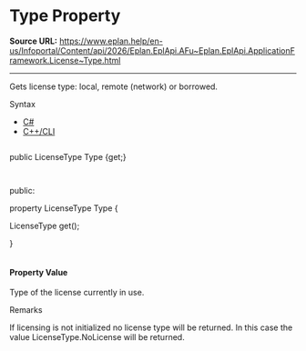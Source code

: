 # Type Property

**Source URL:** https://www.eplan.help/en-us/Infoportal/Content/api/2026/Eplan.EplApi.AFu~Eplan.EplApi.ApplicationFramework.License~Type.html

---

Gets license type: local, remote (network) or borrowed.

Syntax

- [C#](#i-syntax-CS)
- [C++/CLI](#i-syntax-CPP2005)

```
```
public LicenseType Type {get;}
```
```

```
```
public:

property LicenseType Type {

   LicenseType get();

}
```
```

#### Property Value

Type of the license currently in use.

Remarks

If licensing is not initialized no license type will be returned. In this case the value LicenseType.NoLicense will be returned.
